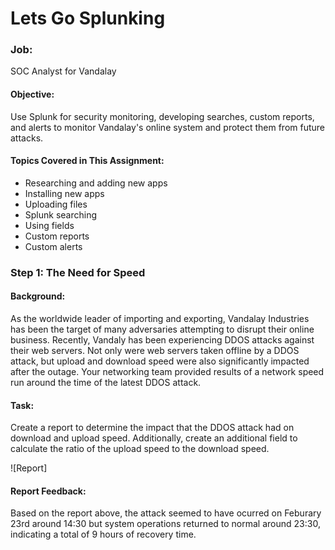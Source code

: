 # Lets Go Splunking
### Job:
SOC Analyst for Vandalay
#### Objective:
Use Splunk for security monitoring, developing searches, custom reports, and alerts to monitor Vandalay's online system and protect them from future attacks.
#### Topics Covered in This Assignment:
- Researching and adding new apps
- Installing new apps
- Uploading files
- Splunk searching
- Using fields
- Custom reports
- Custom alerts
### Step 1: The Need for Speed
#### Background:
As the worldwide leader of importing and exporting, Vandalay Industries has been the target of many adversaries attempting to disrupt their online business. Recently, Vandaly has been experiencing DDOS attacks against their web servers.
Not only were web servers taken offline by a DDOS attack, but upload and download speed were also significantly impacted after the outage. Your networking team provided results of a network speed run around the time of the latest DDOS attack.
#### Task:
Create a report to determine the impact that the DDOS attack had on download and upload speed. Additionally, create an additional field to calculate the ratio of the upload speed to the download speed.

![Report]

#### Report Feedback:
Based on the report above, the attack seemed to have ocurred on Feburary 23rd around 14:30 but system operations returned to normal around 23:30, indicating a total of 9 hours of recovery time.
